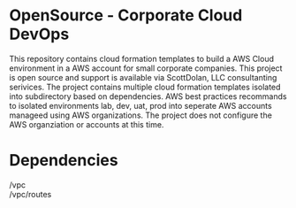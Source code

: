# OpenSource - Corporate Cloud DevOps 
This repository contains cloud formation templates to build a AWS Cloud environment in a AWS account for small corporate companies. This project is open source and support is available via ScottDolan, LLC consultanting serivices.  The project contains multiple cloud formation templates isolated into subdirectory based on dependencies. AWS best practices recommands to isolated environments lab, dev, uat, prod into seperate AWS accounts manageed using AWS organizations.  The project does not configure the AWS organziation or accounts at this time.  




# Dependencies 

/vpc  
/vpc/routes 


